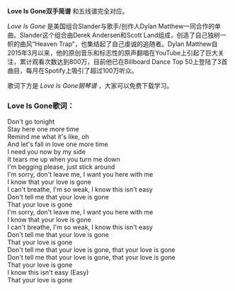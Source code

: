 

**Love Is Gone双手简谱** 和五线谱完全对应。

_Love Is Gone_ 是美国组合Slander与歌手/创作人Dylan Matthew一同合作的单曲。Slander这个组合由Derek
Andersen和Scott Land组成，创造了自己独树一帜的曲风“Heaven Trap”，也集结起了自己虔诚的追随者。Dylan
Matthew自2015年3月以来，他的原创音乐和标志性的原声翻唱在YouTube上引起了巨大关注，累计观看次数达到800万，目前他已在Billboard
Dance Top 50上登陆了3首曲目，每月在Spotify上吸引了超过100万听众。

歌词下方是 _Love Is Gone钢琴谱_ ，大家可以免费下载学习。

### Love Is Gone歌词：

Don't go tonight  
Stay here one more time  
Remind me what it's like, oh  
And let's fall in love one more time  
I need you now by my side  
It tears me up when you turn me down  
I'm begging please, just stick around  
I'm sorry, don't leave me, I want you here with me  
I know that your love is gone  
I can't breathe, I'm so weak, I know this isn't easy  
Don't tell me that your love is gone  
That your love is gone  
I'm sorry, don't leave me, I want you here with me  
I know that your love is gone  
I can't breathe, I'm so weak, I know this isn't easy  
Don't tell me that your love is gone  
That your love is gone  
Don't tell me that your love is gone, that your love is gone  
Don't tell me that your love is gone, that your love is gone  
That your love is gone  
I know this isn't easy (Easy)  
That your love is gone

